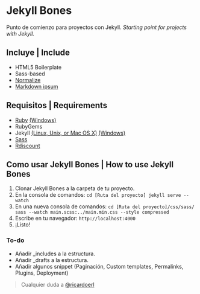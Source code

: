 Jekyll Bones
============

Punto de comienzo para proyectos con Jekyll.
*Starting point for projects with Jekyll.*

## Incluye | Include

*   HTML5 Boilerplate 
*   Sass-based
*	[Normalize](http://necolas.github.io/normalize.css/)
*	[Markdown ipsum](https://github.com/ricardoerl/markdown-ipsum)

## Requisitos | Requirements

*	[Ruby](https://www.ruby-lang.org) [(Windows)](http://rubyinstaller.org/)
*	RubyGems
*	Jekyll [(Linux, Unix, or Mac OS X)](http://jekyllrb.com/docs/installation/) [(Windows)](http://sstude.com/blog/2013/02/12/how-to-install-jekyll-on-windows/)
*	[Sass](http://sass-lang.com/)
*	[Rdiscount](https://github.com/davidfstr/rdiscount#install-hacking)

## Como usar Jekyll Bones | How to use Jekyll Bones

1. 	Clonar Jekyll Bones a la carpeta de tu proyecto. 
2. 	En la consola de comandos: `cd [Ruta del proyecto] jekyll serve --watch` 
3. 	En una nueva consola de comandos: `cd [Ruta del proyecto]/css/sass/ sass --watch main.scss:../main.min.css --style compressed`
4. 	Escribe en tu navegador: `http://localhost:4000`
5. 	¡Listo!

### To-do

*	Añadir _includes a la estructura.
*	Añadir _drafts a la estructura.
*	Añadir algunos snippet (Paginación, Custom templates, Permalinks, Plugins, Deployment)

> Cualquier duda a [@ricardoerl](https://twitter.com/ricardoerl)